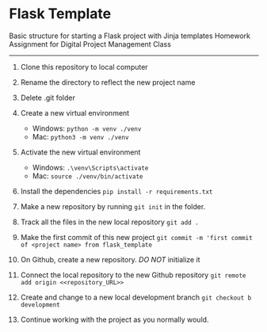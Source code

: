 # Flask Template
Basic structure for starting a Flask project with Jinja templates
Homework Assignment for Digital Project Management Class

---
1. Clone this repository to local computer

2. Rename the directory to reflect the new project name

3. Delete .git folder

4. Create a new virtual environment 
    - Windows:  ```python -m venv ./venv```
    - Mac:  ```python3 -m venv ./venv```

5. Activate the new virtual environment
   - Windows:  ```.\venv\Scripts\activate```
   - Mac:  ```source ./venv/bin/activate```

6. Install the dependencies ```pip install -r requirements.txt```

7. Make a new repository by running ```git init``` in the folder.

8. Track all the files in the new local repository ```git add .```

9. Make the first commit of this new project ```git commit -m 'first commit of <project name> from flask_template```

10. On Github, create a new repository. *DO NOT* initialize it

11. Connect the local repository to the new Github repository ```git remote add origin <<repository_URL>>```

12. Create and change to a new local development branch ```git checkout b development```

13. Continue working with the project as you normally would.
